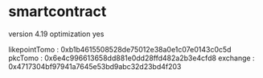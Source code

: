 # smartcontract

version 4.19
optimization yes

likepointTomo : 0xb1b4615508528de75012e38a0e1c07e0143c0c5d
pkcTomo : 0x6e4c996613658dd881e0dd28ffd482a2b3e4cfd8
exchange : 0x4717304bf97941a7645e53bd9abc32d23bd4f203
